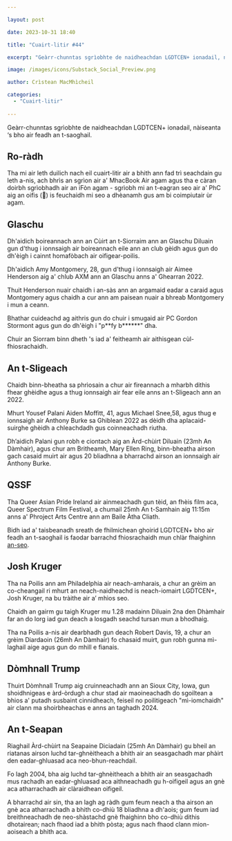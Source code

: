 ```yaml
---

layout: post

date: 2023-10-31 18:40

title: "Cuairt-litir #44"

excerpt: "Geàrr-chunntas sgrìobhte de naidheachdan LGDTCEN+ ionadail, nàiseanta ‘s bho air feadh an t-saoghail."

image: /images/icons/Substack_Social_Preview.png

author: Crìstean MacMhìcheil

categories:
  - "Cuairt-litir"
  
---
```


Geàrr-chunntas sgrìobhte de naidheachdan LGDTCEN+ ionadail, nàiseanta ‘s bho air feadh an t-saoghail.

## Ro-ràdh

Tha mi air leth duilich nach eil cuairt-litir air a bhith ann fad trì seachdain gu leth a-nis, ach bhrìs an sgrìon air a' MhacBook Air agam agus tha e càran doirbh sgrìobhadh air an iFòn agam - sgrìobh mi an t-eagran seo air a' PhC aig an oifis (🤫) is feuchaidh mi seo a dhèanamh gus am bi coimpiutair ùr agam.

## Glaschu

Dh'aidich boireannach ann an Cùirt an t-Siorraim ann an Glaschu Diluain gun d'thug i ionnsaigh air boireannach eile ann an club gèidh agus gun do dh'èigh i cainnt homafòbach air oifigear-poilis.

Dh'aidich Amy Montgomery, 28, gun d'thug i ionnsaigh air Aimee Henderson aig 
a' chlub AXM ann an Glaschu anns a' Ghearran 2022.

Thuit Henderson nuair chaidh i an-sàs ann an argamaid eadar a caraid agus Montgomery agus chaidh a cur ann am paisean nuair a bhreab Montgomery i mun a ceann.

Bhathar cuideachd ag aithris gun do chuir i smugaid air PC Gordon Stormont agus gun do dh'èigh i "p\*\*fy b\*\*\*\*\*\*" dha.

Chuir an Siorram binn dheth 's iad a' feitheamh air aithisgean cùl-fhiosrachaidh.

## An t-Sligeach

Chaidh binn-bheatha sa phrìosain a chur air fireannach a mharbh dithis fhear ghèidhe agus a thug ionnsaigh air fear eile anns an t-Sligeach ann an 2022.

Mhurt Yousef Palani Aiden Moffitt, 41, agus Michael Snee,58, agus thug e ionnsaigh air Anthony Burke sa Ghiblean 2022 as dèidh dha aplacaid-suirghe ghèidh a chleachdadh gus coinneachadh riutha.

Dh’aidich Palani gun robh e ciontach aig an Àrd-chùirt Diluain (23mh An Dàmhair), agus chur am Britheamh, Mary Ellen Ring, binn-bheatha airson gach casaid muirt air agus 20 bliadhna a bharrachd airson an ionnsaigh air Anthony Burke.

## QSSF

Tha Queer Asian Pride Ireland air ainmeachadh gun tèid, an fhèis film aca, Queer Spectrum Film Festival, a chumail 25mh An t-Samhain aig 11:15m anns a' Phroject Arts Centre ann am Baile Àtha Cliath.

Bidh iad a' taisbeanadh sreath de fhilmichean ghoirid LGDTCEN+ bho air feadh an t-saoghail is faodar barrachd fhiosrachaidh mun chlàr fhaighinn [an-seo](https://projectartscentre.ie/wp-content/uploads/2023/10/QSFF23-Booklet-PDF.pdf).

##  Josh Kruger

Tha na Poilis ann am Philadelphia air neach-amharais, a chur an grèim an co-cheangail ri mhurt an neach-naidheachd is neach-iomairt LGDTCEN+, Josh Kruger, na bu tràithe air a’ mhìos seo.

Chaidh an gairm gu taigh Kruger mu 1.28 madainn Diluain 2na den Dhàmhair far an do lorg iad gun deach a losgadh seachd tursan mun a bhodhaig.

Tha na Poilis a-nis air dearbhadh gun deach Robert Davis, 19, a chur an grèim Diardaoin (26mh An Dàmhair) fo chasaid muirt, gun robh gunna mì-laghail aige agus gun do mhill e fianais.

## Dòmhnall Trump

Thuirt Dòmhnall Trump aig cruinneachadh ann an Sioux City, Iowa, gun shoidhnigeas e àrd-òrdugh a chur stad air maoineachadh do sgoiltean a bhios a' putadh susbaint cinnidheach, feiseil no poilitigeach "mì-iomchaidh" air clann ma shoirbheachas e anns an taghadh 2024.

## An t-Seapan

Riaghail Àrd-chùirt na Seapaine Diciadain (25mh An Dàmhair) gu bheil an riatanas airson luchd tar-ghnèitheach a bhith air an seasgachadh mar phàirt den eadar-ghluasad aca neo-bhun-reachdail.

Fo lagh 2004, bha aig luchd tar-ghnèitheach a bhith air an seasgachadh mus rachadh an eadar-ghluasad aca aithneachadh gu h-oifigeil agus an gnè aca atharrachadh air clàraidhean oifigeil.

A bharrachd air sin, tha an lagh ag ràdh gum feum neach a tha airson an gnè aca atharrachadh a bhith co-dhiù 18 bliadhna a dh'aois; gum feum iad breithneachadh de neo-shàstachd gnè fhaighinn bho co-dhiù dithis dhotairean; nach fhaod iad a bhith pòsta; agus nach fhaod clann mion-aoiseach a bhith aca.